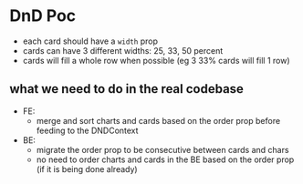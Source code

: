 # DnD Poc

- each card should have a `width` prop
- cards can have 3 different widths: 25, 33, 50 percent
- cards will fill a whole row when possible (eg 3 33% cards will fill 1 row)


## what we need to do in the real codebase
- FE:
  - merge and sort charts and cards based on the order prop before feeding to the DNDContext
- BE: 
  - migrate the order prop to be consecutive between cards and chars
  - no need to order charts and cards in the BE based on the order prop (if it is being done already)
